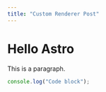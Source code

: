 ```yaml
---
title: "Custom Renderer Post"
---
```


# Hello Astro

This is a paragraph.

```js
console.log("Code block");
```
